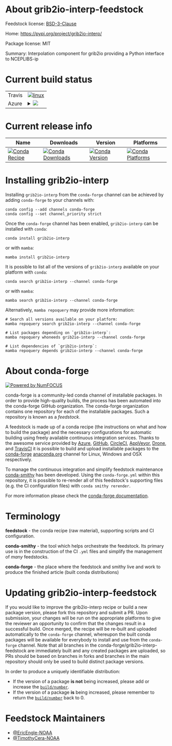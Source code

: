 About grib2io-interp-feedstock
==============================

Feedstock license: [BSD-3-Clause](https://github.com/conda-forge/grib2io-interp-feedstock/blob/main/LICENSE.txt)

Home: https://pypi.org/project/grib2io-interp/

Package license: MIT

Summary: Interpolation component for grib2io providing a Python interface to NCEPLIBS-ip

Current build status
====================


<table><tr>
    <td>Travis</td>
    <td>
      <a href="https://app.travis-ci.com/conda-forge/grib2io-interp-feedstock">
        <img alt="linux" src="https://img.shields.io/travis/com/conda-forge/grib2io-interp-feedstock/main.svg?label=Linux">
      </a>
    </td>
  </tr>
    
  <tr>
    <td>Azure</td>
    <td>
      <details>
        <summary>
          <a href="https://dev.azure.com/conda-forge/feedstock-builds/_build/latest?definitionId=19667&branchName=main">
            <img src="https://dev.azure.com/conda-forge/feedstock-builds/_apis/build/status/grib2io-interp-feedstock?branchName=main">
          </a>
        </summary>
        <table>
          <thead><tr><th>Variant</th><th>Status</th></tr></thead>
          <tbody><tr>
              <td>linux_64_python3.10.____cpython</td>
              <td>
                <a href="https://dev.azure.com/conda-forge/feedstock-builds/_build/latest?definitionId=19667&branchName=main">
                  <img src="https://dev.azure.com/conda-forge/feedstock-builds/_apis/build/status/grib2io-interp-feedstock?branchName=main&jobName=linux&configuration=linux%20linux_64_python3.10.____cpython" alt="variant">
                </a>
              </td>
            </tr><tr>
              <td>linux_64_python3.11.____cpython</td>
              <td>
                <a href="https://dev.azure.com/conda-forge/feedstock-builds/_build/latest?definitionId=19667&branchName=main">
                  <img src="https://dev.azure.com/conda-forge/feedstock-builds/_apis/build/status/grib2io-interp-feedstock?branchName=main&jobName=linux&configuration=linux%20linux_64_python3.11.____cpython" alt="variant">
                </a>
              </td>
            </tr><tr>
              <td>linux_64_python3.8.____cpython</td>
              <td>
                <a href="https://dev.azure.com/conda-forge/feedstock-builds/_build/latest?definitionId=19667&branchName=main">
                  <img src="https://dev.azure.com/conda-forge/feedstock-builds/_apis/build/status/grib2io-interp-feedstock?branchName=main&jobName=linux&configuration=linux%20linux_64_python3.8.____cpython" alt="variant">
                </a>
              </td>
            </tr><tr>
              <td>linux_64_python3.9.____73_pypy</td>
              <td>
                <a href="https://dev.azure.com/conda-forge/feedstock-builds/_build/latest?definitionId=19667&branchName=main">
                  <img src="https://dev.azure.com/conda-forge/feedstock-builds/_apis/build/status/grib2io-interp-feedstock?branchName=main&jobName=linux&configuration=linux%20linux_64_python3.9.____73_pypy" alt="variant">
                </a>
              </td>
            </tr><tr>
              <td>linux_64_python3.9.____cpython</td>
              <td>
                <a href="https://dev.azure.com/conda-forge/feedstock-builds/_build/latest?definitionId=19667&branchName=main">
                  <img src="https://dev.azure.com/conda-forge/feedstock-builds/_apis/build/status/grib2io-interp-feedstock?branchName=main&jobName=linux&configuration=linux%20linux_64_python3.9.____cpython" alt="variant">
                </a>
              </td>
            </tr><tr>
              <td>linux_aarch64_python3.10.____cpython</td>
              <td>
                <a href="https://dev.azure.com/conda-forge/feedstock-builds/_build/latest?definitionId=19667&branchName=main">
                  <img src="https://dev.azure.com/conda-forge/feedstock-builds/_apis/build/status/grib2io-interp-feedstock?branchName=main&jobName=linux&configuration=linux%20linux_aarch64_python3.10.____cpython" alt="variant">
                </a>
              </td>
            </tr><tr>
              <td>linux_aarch64_python3.11.____cpython</td>
              <td>
                <a href="https://dev.azure.com/conda-forge/feedstock-builds/_build/latest?definitionId=19667&branchName=main">
                  <img src="https://dev.azure.com/conda-forge/feedstock-builds/_apis/build/status/grib2io-interp-feedstock?branchName=main&jobName=linux&configuration=linux%20linux_aarch64_python3.11.____cpython" alt="variant">
                </a>
              </td>
            </tr><tr>
              <td>linux_aarch64_python3.8.____cpython</td>
              <td>
                <a href="https://dev.azure.com/conda-forge/feedstock-builds/_build/latest?definitionId=19667&branchName=main">
                  <img src="https://dev.azure.com/conda-forge/feedstock-builds/_apis/build/status/grib2io-interp-feedstock?branchName=main&jobName=linux&configuration=linux%20linux_aarch64_python3.8.____cpython" alt="variant">
                </a>
              </td>
            </tr><tr>
              <td>linux_aarch64_python3.9.____73_pypy</td>
              <td>
                <a href="https://dev.azure.com/conda-forge/feedstock-builds/_build/latest?definitionId=19667&branchName=main">
                  <img src="https://dev.azure.com/conda-forge/feedstock-builds/_apis/build/status/grib2io-interp-feedstock?branchName=main&jobName=linux&configuration=linux%20linux_aarch64_python3.9.____73_pypy" alt="variant">
                </a>
              </td>
            </tr><tr>
              <td>linux_aarch64_python3.9.____cpython</td>
              <td>
                <a href="https://dev.azure.com/conda-forge/feedstock-builds/_build/latest?definitionId=19667&branchName=main">
                  <img src="https://dev.azure.com/conda-forge/feedstock-builds/_apis/build/status/grib2io-interp-feedstock?branchName=main&jobName=linux&configuration=linux%20linux_aarch64_python3.9.____cpython" alt="variant">
                </a>
              </td>
            </tr><tr>
              <td>linux_ppc64le_python3.10.____cpython</td>
              <td>
                <a href="https://dev.azure.com/conda-forge/feedstock-builds/_build/latest?definitionId=19667&branchName=main">
                  <img src="https://dev.azure.com/conda-forge/feedstock-builds/_apis/build/status/grib2io-interp-feedstock?branchName=main&jobName=linux&configuration=linux%20linux_ppc64le_python3.10.____cpython" alt="variant">
                </a>
              </td>
            </tr><tr>
              <td>linux_ppc64le_python3.11.____cpython</td>
              <td>
                <a href="https://dev.azure.com/conda-forge/feedstock-builds/_build/latest?definitionId=19667&branchName=main">
                  <img src="https://dev.azure.com/conda-forge/feedstock-builds/_apis/build/status/grib2io-interp-feedstock?branchName=main&jobName=linux&configuration=linux%20linux_ppc64le_python3.11.____cpython" alt="variant">
                </a>
              </td>
            </tr><tr>
              <td>linux_ppc64le_python3.8.____cpython</td>
              <td>
                <a href="https://dev.azure.com/conda-forge/feedstock-builds/_build/latest?definitionId=19667&branchName=main">
                  <img src="https://dev.azure.com/conda-forge/feedstock-builds/_apis/build/status/grib2io-interp-feedstock?branchName=main&jobName=linux&configuration=linux%20linux_ppc64le_python3.8.____cpython" alt="variant">
                </a>
              </td>
            </tr><tr>
              <td>linux_ppc64le_python3.9.____73_pypy</td>
              <td>
                <a href="https://dev.azure.com/conda-forge/feedstock-builds/_build/latest?definitionId=19667&branchName=main">
                  <img src="https://dev.azure.com/conda-forge/feedstock-builds/_apis/build/status/grib2io-interp-feedstock?branchName=main&jobName=linux&configuration=linux%20linux_ppc64le_python3.9.____73_pypy" alt="variant">
                </a>
              </td>
            </tr><tr>
              <td>linux_ppc64le_python3.9.____cpython</td>
              <td>
                <a href="https://dev.azure.com/conda-forge/feedstock-builds/_build/latest?definitionId=19667&branchName=main">
                  <img src="https://dev.azure.com/conda-forge/feedstock-builds/_apis/build/status/grib2io-interp-feedstock?branchName=main&jobName=linux&configuration=linux%20linux_ppc64le_python3.9.____cpython" alt="variant">
                </a>
              </td>
            </tr><tr>
              <td>osx_64_python3.10.____cpython</td>
              <td>
                <a href="https://dev.azure.com/conda-forge/feedstock-builds/_build/latest?definitionId=19667&branchName=main">
                  <img src="https://dev.azure.com/conda-forge/feedstock-builds/_apis/build/status/grib2io-interp-feedstock?branchName=main&jobName=osx&configuration=osx%20osx_64_python3.10.____cpython" alt="variant">
                </a>
              </td>
            </tr><tr>
              <td>osx_64_python3.11.____cpython</td>
              <td>
                <a href="https://dev.azure.com/conda-forge/feedstock-builds/_build/latest?definitionId=19667&branchName=main">
                  <img src="https://dev.azure.com/conda-forge/feedstock-builds/_apis/build/status/grib2io-interp-feedstock?branchName=main&jobName=osx&configuration=osx%20osx_64_python3.11.____cpython" alt="variant">
                </a>
              </td>
            </tr><tr>
              <td>osx_64_python3.8.____cpython</td>
              <td>
                <a href="https://dev.azure.com/conda-forge/feedstock-builds/_build/latest?definitionId=19667&branchName=main">
                  <img src="https://dev.azure.com/conda-forge/feedstock-builds/_apis/build/status/grib2io-interp-feedstock?branchName=main&jobName=osx&configuration=osx%20osx_64_python3.8.____cpython" alt="variant">
                </a>
              </td>
            </tr><tr>
              <td>osx_64_python3.9.____73_pypy</td>
              <td>
                <a href="https://dev.azure.com/conda-forge/feedstock-builds/_build/latest?definitionId=19667&branchName=main">
                  <img src="https://dev.azure.com/conda-forge/feedstock-builds/_apis/build/status/grib2io-interp-feedstock?branchName=main&jobName=osx&configuration=osx%20osx_64_python3.9.____73_pypy" alt="variant">
                </a>
              </td>
            </tr><tr>
              <td>osx_64_python3.9.____cpython</td>
              <td>
                <a href="https://dev.azure.com/conda-forge/feedstock-builds/_build/latest?definitionId=19667&branchName=main">
                  <img src="https://dev.azure.com/conda-forge/feedstock-builds/_apis/build/status/grib2io-interp-feedstock?branchName=main&jobName=osx&configuration=osx%20osx_64_python3.9.____cpython" alt="variant">
                </a>
              </td>
            </tr><tr>
              <td>osx_arm64_python3.10.____cpython</td>
              <td>
                <a href="https://dev.azure.com/conda-forge/feedstock-builds/_build/latest?definitionId=19667&branchName=main">
                  <img src="https://dev.azure.com/conda-forge/feedstock-builds/_apis/build/status/grib2io-interp-feedstock?branchName=main&jobName=osx&configuration=osx%20osx_arm64_python3.10.____cpython" alt="variant">
                </a>
              </td>
            </tr><tr>
              <td>osx_arm64_python3.11.____cpython</td>
              <td>
                <a href="https://dev.azure.com/conda-forge/feedstock-builds/_build/latest?definitionId=19667&branchName=main">
                  <img src="https://dev.azure.com/conda-forge/feedstock-builds/_apis/build/status/grib2io-interp-feedstock?branchName=main&jobName=osx&configuration=osx%20osx_arm64_python3.11.____cpython" alt="variant">
                </a>
              </td>
            </tr><tr>
              <td>osx_arm64_python3.8.____cpython</td>
              <td>
                <a href="https://dev.azure.com/conda-forge/feedstock-builds/_build/latest?definitionId=19667&branchName=main">
                  <img src="https://dev.azure.com/conda-forge/feedstock-builds/_apis/build/status/grib2io-interp-feedstock?branchName=main&jobName=osx&configuration=osx%20osx_arm64_python3.8.____cpython" alt="variant">
                </a>
              </td>
            </tr><tr>
              <td>osx_arm64_python3.9.____cpython</td>
              <td>
                <a href="https://dev.azure.com/conda-forge/feedstock-builds/_build/latest?definitionId=19667&branchName=main">
                  <img src="https://dev.azure.com/conda-forge/feedstock-builds/_apis/build/status/grib2io-interp-feedstock?branchName=main&jobName=osx&configuration=osx%20osx_arm64_python3.9.____cpython" alt="variant">
                </a>
              </td>
            </tr>
          </tbody>
        </table>
      </details>
    </td>
  </tr>
</table>

Current release info
====================

| Name | Downloads | Version | Platforms |
| --- | --- | --- | --- |
| [![Conda Recipe](https://img.shields.io/badge/recipe-grib2io--interp-green.svg)](https://anaconda.org/conda-forge/grib2io-interp) | [![Conda Downloads](https://img.shields.io/conda/dn/conda-forge/grib2io-interp.svg)](https://anaconda.org/conda-forge/grib2io-interp) | [![Conda Version](https://img.shields.io/conda/vn/conda-forge/grib2io-interp.svg)](https://anaconda.org/conda-forge/grib2io-interp) | [![Conda Platforms](https://img.shields.io/conda/pn/conda-forge/grib2io-interp.svg)](https://anaconda.org/conda-forge/grib2io-interp) |

Installing grib2io-interp
=========================

Installing `grib2io-interp` from the `conda-forge` channel can be achieved by adding `conda-forge` to your channels with:

```
conda config --add channels conda-forge
conda config --set channel_priority strict
```

Once the `conda-forge` channel has been enabled, `grib2io-interp` can be installed with `conda`:

```
conda install grib2io-interp
```

or with `mamba`:

```
mamba install grib2io-interp
```

It is possible to list all of the versions of `grib2io-interp` available on your platform with `conda`:

```
conda search grib2io-interp --channel conda-forge
```

or with `mamba`:

```
mamba search grib2io-interp --channel conda-forge
```

Alternatively, `mamba repoquery` may provide more information:

```
# Search all versions available on your platform:
mamba repoquery search grib2io-interp --channel conda-forge

# List packages depending on `grib2io-interp`:
mamba repoquery whoneeds grib2io-interp --channel conda-forge

# List dependencies of `grib2io-interp`:
mamba repoquery depends grib2io-interp --channel conda-forge
```


About conda-forge
=================

[![Powered by
NumFOCUS](https://img.shields.io/badge/powered%20by-NumFOCUS-orange.svg?style=flat&colorA=E1523D&colorB=007D8A)](https://numfocus.org)

conda-forge is a community-led conda channel of installable packages.
In order to provide high-quality builds, the process has been automated into the
conda-forge GitHub organization. The conda-forge organization contains one repository
for each of the installable packages. Such a repository is known as a *feedstock*.

A feedstock is made up of a conda recipe (the instructions on what and how to build
the package) and the necessary configurations for automatic building using freely
available continuous integration services. Thanks to the awesome service provided by
[Azure](https://azure.microsoft.com/en-us/services/devops/), [GitHub](https://github.com/),
[CircleCI](https://circleci.com/), [AppVeyor](https://www.appveyor.com/),
[Drone](https://cloud.drone.io/welcome), and [TravisCI](https://travis-ci.com/)
it is possible to build and upload installable packages to the
[conda-forge](https://anaconda.org/conda-forge) [anaconda.org](https://anaconda.org/)
channel for Linux, Windows and OSX respectively.

To manage the continuous integration and simplify feedstock maintenance
[conda-smithy](https://github.com/conda-forge/conda-smithy) has been developed.
Using the ``conda-forge.yml`` within this repository, it is possible to re-render all of
this feedstock's supporting files (e.g. the CI configuration files) with ``conda smithy rerender``.

For more information please check the [conda-forge documentation](https://conda-forge.org/docs/).

Terminology
===========

**feedstock** - the conda recipe (raw material), supporting scripts and CI configuration.

**conda-smithy** - the tool which helps orchestrate the feedstock.
                   Its primary use is in the construction of the CI ``.yml`` files
                   and simplify the management of *many* feedstocks.

**conda-forge** - the place where the feedstock and smithy live and work to
                  produce the finished article (built conda distributions)


Updating grib2io-interp-feedstock
=================================

If you would like to improve the grib2io-interp recipe or build a new
package version, please fork this repository and submit a PR. Upon submission,
your changes will be run on the appropriate platforms to give the reviewer an
opportunity to confirm that the changes result in a successful build. Once
merged, the recipe will be re-built and uploaded automatically to the
`conda-forge` channel, whereupon the built conda packages will be available for
everybody to install and use from the `conda-forge` channel.
Note that all branches in the conda-forge/grib2io-interp-feedstock are
immediately built and any created packages are uploaded, so PRs should be based
on branches in forks and branches in the main repository should only be used to
build distinct package versions.

In order to produce a uniquely identifiable distribution:
 * If the version of a package **is not** being increased, please add or increase
   the [``build/number``](https://docs.conda.io/projects/conda-build/en/latest/resources/define-metadata.html#build-number-and-string).
 * If the version of a package **is** being increased, please remember to return
   the [``build/number``](https://docs.conda.io/projects/conda-build/en/latest/resources/define-metadata.html#build-number-and-string)
   back to 0.

Feedstock Maintainers
=====================

* [@EricEngle-NOAA](https://github.com/EricEngle-NOAA/)
* [@TimothyCera-NOAA](https://github.com/TimothyCera-NOAA/)


